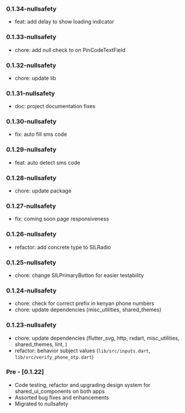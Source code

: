 ### 0.1.34-nullsafety

- feat: add delay to show loading indicator
### 0.1.33-nullsafety

- chore: add null check to on PinCodeTextField
### 0.1.32-nullsafety

- chore: update lib
### 0.1.31-nullsafety

- doc: project documentation fixes
### 0.1.30-nullsafety

- fix: auto fill sms code

### 0.1.29-nullsafety

- feat: auto detect sms code

### 0.1.28-nullsafety

- chore: update package

### 0.1.27-nullsafety

- fix: coming soon page responsiveness

### 0.1.26-nullsafety

- refactor: add concrete type to SILRadio

### 0.1.25-nullsafety

- chore: change SILPrimaryButton for easier testability

### 0.1.24-nullsafety

- chore: check for correct prefix in kenyan phone numbers
- chore: update dependencies (misc_utilities, shared_themes)

### 0.1.23-nullsafety

- chore: update dependencies (flutter_svg, http, rxdart, misc_utilities, shared_themes, lint, )
- refactor: behavior subject values (`lib/src/inputs.dart`, `lib/src/verify_phone_otp.dart`)

### Pre - [0.1.22]

- Code testing, refactor and upgrading design system for shared_ui_components on both apps
- Assorted bug fixes and enhancements
- Migrated to nullsafety
